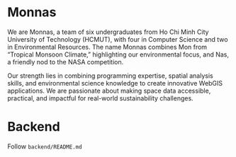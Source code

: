 # Monnas
We are Monnas, a team of six undergraduates from Ho Chi Minh City University of Technology (HCMUT), with four in Computer Science and two in Environmental Resources. The name Monnas combines Mon from “Tropical Monsoon Climate,” highlighting our environmental focus, and Nas, a friendly nod to the NASA competition.

Our strength lies in combining programming expertise, spatial analysis skills, and environmental science knowledge to create innovative WebGIS applications. We are passionate about making space data accessible, practical, and impactful for real-world sustainability challenges.

# Backend
Follow `backend/README.md`
